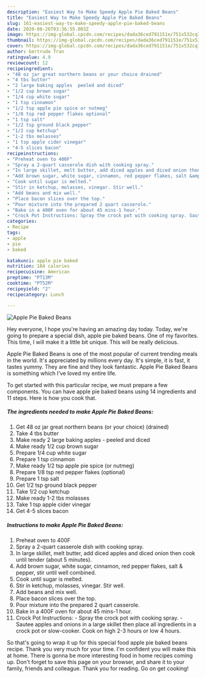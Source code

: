 ```yaml
---
description: "Easiest Way to Make Speedy Apple Pie Baked Beans"
title: "Easiest Way to Make Speedy Apple Pie Baked Beans"
slug: 161-easiest-way-to-make-speedy-apple-pie-baked-beans
date: 2020-08-26T03:36:55.003Z
image: https://img-global.cpcdn.com/recipes/dada36ced791151e/751x532cq70/apple-pie-baked-beans-recipe-main-photo.jpg
thumbnail: https://img-global.cpcdn.com/recipes/dada36ced791151e/751x532cq70/apple-pie-baked-beans-recipe-main-photo.jpg
cover: https://img-global.cpcdn.com/recipes/dada36ced791151e/751x532cq70/apple-pie-baked-beans-recipe-main-photo.jpg
author: Gertrude Tran
ratingvalue: 4.9
reviewcount: 12
recipeingredient:
- "48 oz jar great northern beans or your choice drained"
- "4 tbs butter"
- "2 large baking apples  peeled and diced"
- "1/2 cup brown sugar"
- "1/4 cup white sugar"
- "1 tsp cinnamon"
- "1/2 tsp apple pie spice or nutmeg"
- "1/8 tsp red pepper flakes optional"
- "1 tsp salt"
- "1/2 tsp ground black pepper"
- "1/2 cup ketchup"
- "1-2 tbs molasses"
- "1 tsp apple cider vinegar"
- "4-5 slices bacon"
recipeinstructions:
- "Preheat oven to 400F"
- "Spray a 2-quart casserole dish with cooking spray."
- "In large skillet, melt butter, add diced apples and diced onion then cook until tender (about 5 minutes)."
- "Add brown sugar, white sugar, cinnamon, red pepper flakes, salt &amp; pepper, stir until well combined."
- "Cook until sugar is melted."
- "Stir in ketchup, molasses, vinegar. Stir well."
- "Add beans and mix well."
- "Place bacon slices over the top."
- "Pour mixture into the prepared 2 quart casserole."
- "Bake in a 400F oven for about 45 mins-1 hour."
- "Crock Pot Instructions: Spray the crock pot with cooking spray. Sautee apples and onions in a large skillet then place all ingredients in a crock pot or slow-cooker. Cook on high 2-3 hours or low 4 hours."
categories:
- Recipe
tags:
- apple
- pie
- baked

katakunci: apple pie baked 
nutrition: 184 calories
recipecuisine: American
preptime: "PT13M"
cooktime: "PT52M"
recipeyield: "2"
recipecategory: Lunch

---
```



![Apple Pie Baked Beans](https://img-global.cpcdn.com/recipes/dada36ced791151e/751x532cq70/apple-pie-baked-beans-recipe-main-photo.jpg)

Hey everyone, I hope you're having an amazing day today. Today, we're going to prepare a special dish, apple pie baked beans. One of my favorites. This time, I will make it a little bit unique. This will be really delicious.

Apple Pie Baked Beans is one of the most popular of current trending meals in the world. It's appreciated by millions every day. It's simple, it is fast, it tastes yummy. They are fine and they look fantastic. Apple Pie Baked Beans is something which I've loved my entire life.




To get started with this particular recipe, we must prepare a few components. You can have apple pie baked beans using 14 ingredients and 11 steps. Here is how you cook that.

<!--inarticleads1-->

##### The ingredients needed to make Apple Pie Baked Beans:

1. Get 48 oz jar great northern beans (or your choice) (drained)
1. Take 4 tbs butter
1. Make ready 2 large baking apples - peeled and diced
1. Make ready 1/2 cup brown sugar
1. Prepare 1/4 cup white sugar
1. Prepare 1 tsp cinnamon
1. Make ready 1/2 tsp apple pie spice (or nutmeg)
1. Prepare 1/8 tsp red pepper flakes (optional)
1. Prepare 1 tsp salt
1. Get 1/2 tsp ground black pepper
1. Take 1/2 cup ketchup
1. Make ready 1-2 tbs molasses
1. Take 1 tsp apple cider vinegar
1. Get 4-5 slices bacon




<!--inarticleads2-->

##### Instructions to make Apple Pie Baked Beans:

1. Preheat oven to 400F
1. Spray a 2-quart casserole dish with cooking spray.
1. In large skillet, melt butter, add diced apples and diced onion then cook until tender (about 5 minutes).
1. Add brown sugar, white sugar, cinnamon, red pepper flakes, salt &amp; pepper, stir until well combined.
1. Cook until sugar is melted.
1. Stir in ketchup, molasses, vinegar. Stir well.
1. Add beans and mix well.
1. Place bacon slices over the top.
1. Pour mixture into the prepared 2 quart casserole.
1. Bake in a 400F oven for about 45 mins-1 hour.
1. Crock Pot Instructions: - Spray the crock pot with cooking spray. - Sautee apples and onions in a large skillet then place all ingredients in a crock pot or slow-cooker. Cook on high 2-3 hours or low 4 hours.




So that's going to wrap it up for this special food apple pie baked beans recipe. Thank you very much for your time. I'm confident you will make this at home. There is gonna be more interesting food in home recipes coming up. Don't forget to save this page on your browser, and share it to your family, friends and colleague. Thank you for reading. Go on get cooking!
